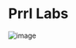 # Prrl Labs
![image](https://user-images.githubusercontent.com/104687767/166611963-c7db5b93-177d-445a-8cc4-7cf5d428adc3.png)

